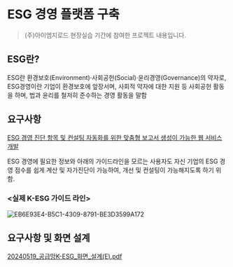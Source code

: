 # ESG 경영 플랫폼 구축

> (주)아이엠지로드 현장실습 기간에 참여한 프로젝트 내용입니다.

## ESG란?
ESG란 환경보호(Environment)·사회공헌(Social)·윤리경영(Governance)의 약자로, ESG경영이란 기업이 환경보호에 앞장서며, 사회적 약자에 대한 지원 등 사회공헌 활동을 하며, 법과 윤리를 철저히 준수하는 경영 활동을 말함


## 요구사항
<u>ESG 경영 진단 항목 및 컨설팅 자동화를 위한 맞춤형 보고서 생성이 가능한 웹 서비스 개발</u>

ESG 경영에 필요한 정보와 아래의 가이드라인을 모르는 사용자도 자신 기업의 ESG 경영 점수를 쉽게 계산 및 자가진단이 가능하여, 개선 및 컨설팅이 가능해지도록 하기 위함.



### <실제 K-ESG 가이드 라인>
![EB6E93E4-B5C1-4309-8791-BE3D3599A172](https://github.com/user-attachments/assets/afdf087e-5bb7-44cb-8fb5-a29ca2c1e934)

## 요구사항 및 화면 설계
[20240519_공급망K-ESG_화면_설계(E).pdf](https://github.com/user-attachments/files/17163485/20240519_.K-ESG_._.E.pdf)
